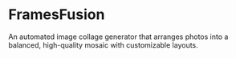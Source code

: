 # FramesFusion
An automated image collage generator that arranges photos into a balanced, high-quality mosaic with customizable layouts.

